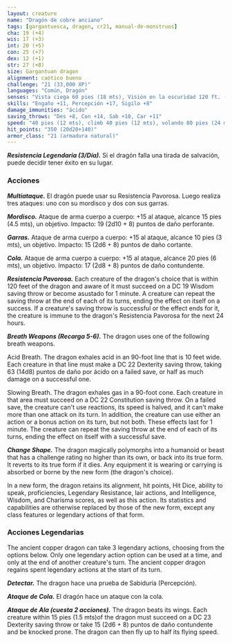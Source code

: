 ```yaml
---
layout: creature
name: "Dragón de cobre anciano"
tags: [gargantuesca, dragon, cr21, manual-de-monstruos]
cha: 19 (+4)
wis: 17 (+3)
int: 20 (+5)
con: 25 (+7)
dex: 12 (+1)
str: 27 (+8)
size: Gargantuan dragon
alignment: caótico bueno
challenge: "21 (33,000 XP)"
languages: "Común, Dragón"
senses: "Vista ciega 60 pies (18 mts), Visión en la oscuridad 120 ft. (36 mts)"
skills: "Engaño +11, Percepción +17, Sigilo +8"
damage_immunities: "ácido"
saving_throws: "Des +8, Con +14, Sab +10, Car +11"
speed: "40 pies (12 mts), climb 40 pies (12 mts), volando 80 pies (24 mts)"
hit_points: "350 (20d20+140)"
armor_class: "21 (armadura natural)"
---
```


***Resistencia Legendaria (3/Día).*** Si el dragón falla una tirada de salvación, puede decidir tener éxito en su lugar.

### Acciones

***Multiataque.*** El dragón puede usar su Resistencia Pavorosa. Luego realiza tres ataques: uno con su mordisco y dos con sus garras.

***Mordisco.*** Ataque de arma cuerpo a cuerpo: +15 al ataque, alcance 15 pies (4.5 mts), un objetivo. Impacto: 19 (2d10 + 8) puntos de daño perforante.

***Garras.*** Ataque de arma cuerpo a cuerpo: +15 al ataque, alcance 10 pies (3 mts), un objetivo. Impacto: 15 (2d6 + 8) puntos de daño cortante.

***Cola.*** Ataque de arma cuerpo a cuerpo: +15 al ataque, alcance 20 pies (6 mts), un objetivo. Impacto: 17 (2d8 + 8) puntos de daño contundente.

***Resistencia Pavorosa.*** Each creature of the dragon's choice that is within 120 feet of the dragon and aware of it must succeed on a DC 19 Wisdom saving throw or become asustado for 1 minute. A creature can repeat the saving throw at the end of each of its turns, ending the effect on itself on a success. If a creature's saving throw is successful or the effect ends for it, the creature is immune to the dragon's Resistencia Pavorosa for the next 24 hours.

***Breath Weapons (Recarga 5-6).*** The dragon uses one of the following breath weapons.

Acid Breath. The dragon exhales acid in an 90-foot line that is 10 feet wide. Each creature in that line must make a DC 22 Dexterity saving throw, taking 63 (14d8) puntos de daño por ácido on a failed save, or half as much damage on a successful one.

Slowing Breath. The dragon exhales gas in a 90-foot cone. Each creature in that area must succeed on a DC 22 Constitution saving throw. On a failed save, the creature can't use reactions, its speed is halved, and it can't make more than one attack on its turn. In addition, the creature can use either an action or a bonus action on its turn, but not both. These effects last for 1 minute. The creature can repeat the saving throw at the end of each of its turns, ending the effect on itself with a successful save.

***Change Shape.*** The dragon magically polymorphs into a humanoid or beast that has a challenge rating no higher than its own, or back into its true form. It reverts to its true form if it dies. Any equipment it is wearing or carrying is absorbed or borne by the new form (the dragon's choice).

In a new form, the dragon retains its alignment, hit points, Hit Dice, ability to speak, proficiencies, Legendary Resistance, lair actions, and Intelligence, Wisdom, and Charisma scores, as well as this action. Its statistics and capabilities are otherwise replaced by those of the new form, except any class features or legendary actions of that form.

### Acciones Legendarias

The ancient copper dragon can take 3 legendary actions, choosing from the options below. Only one legendary action option can be used at a time, and only at the end of another creature's turn. The ancient copper dragon regains spent legendary actions at the start of its turn.

***Detectar.*** The dragon hace una prueba de Sabiduría (Percepción).

***Ataque de Cola.*** El dragón hace un ataque con la cola.

***Ataque de Ala (cuesta 2 acciones).*** The dragon beats its wings. Each creature within 15 pies (1.5 mts)of the dragon must succeed on a DC 23 Dexterity saving throw or take 15 (2d6 + 8) puntos de daño contundente and be knocked prone. The dragon can then fly up to half its flying speed.
